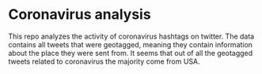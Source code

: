 # Coronavirus analysis

This repo analyzes the activity of coronavirus hashtags on twitter.
The data contains all tweets that were geotagged, meaning they contain information about the place they were sent from. It seems that out of all the geotagged tweets related to coronavirus the majority come from USA.
